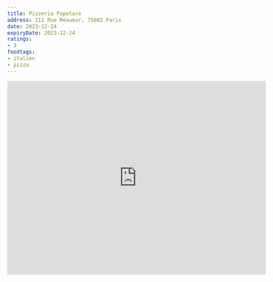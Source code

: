 ```yaml
---
title: Pizzeria Popolare
address: 111 Rue Réaumur, 75002 Paris
date: 2023-12-24
expiryDate: 2023-12-24
ratings:
- 3
foodtags:
- italien
- pizza
---
```


<div align="center">
    <div class="map-responsive">
        <iframe src="https://www.google.com/maps/embed?pb=!1m18!1m12!1m3!1d2624.4797368559116!2d2.340718077479886!3d48.868130500019575!2m3!1f0!2f0!3f0!3m2!1i1024!2i768!4f13.1!3m3!1m2!1s0x47e66e3d1a980efb%3A0x275048cb2c137af5!2sPizzeria%20Popolare!5e0!3m2!1sfr!2sfr!4v1703600197988!5m2!1sfr!2sfr" width="600" height="450" style="border:0;" allowfullscreen="" loading="lazy" referrerpolicy="no-referrer-when-downgrade"></iframe>
    </div>
</div>


